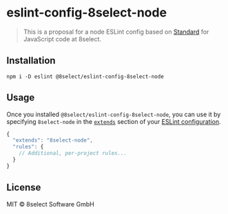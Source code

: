 # eslint-config-8select-node

> This is a proposal for a node ESLint config based on [Standard](https://github.com/feross/standard) for JavaScript code at 8select.


## Installation

```
npm i -D eslint @8select/eslint-config-8select-node
```


## Usage

Once you installed `@8select/eslint-config-8select-node`, you can use it by specifying `8select-node` in the [`extends`](http://eslint.org/docs/user-guide/configuring#extending-configuration-files) section of your [ESLint configuration](http://eslint.org/docs/user-guide/configuring).

```js
{
  "extends": "8select-node",
  "rules": {
    // Additional, per-project rules...
  }
}
```


## License

MIT © 8select Software GmbH
